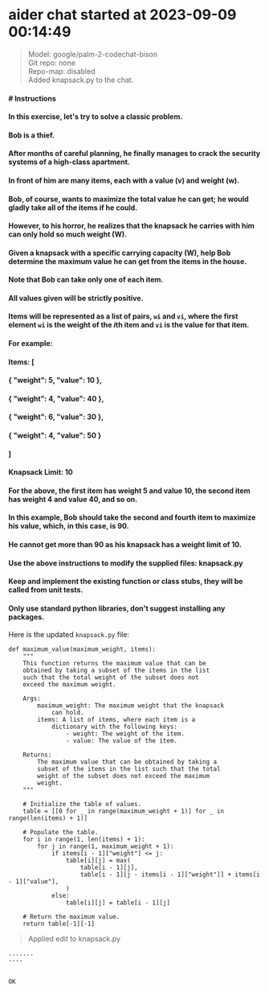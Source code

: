 
# aider chat started at 2023-09-09 00:14:49

> Model: google/palm-2-codechat-bison  
> Git repo: none  
> Repo-map: disabled  
> Added knapsack.py to the chat.  

#### # Instructions  
####   
#### In this exercise, let's try to solve a classic problem.  
####   
#### Bob is a thief.  
#### After months of careful planning, he finally manages to crack the security systems of a high-class apartment.  
####   
#### In front of him are many items, each with a value (v) and weight (w).  
#### Bob, of course, wants to maximize the total value he can get; he would gladly take all of the items if he could.  
#### However, to his horror, he realizes that the knapsack he carries with him can only hold so much weight (W).  
####   
#### Given a knapsack with a specific carrying capacity (W), help Bob determine the maximum value he can get from the items in the house.  
#### Note that Bob can take only one of each item.  
####   
#### All values given will be strictly positive.  
#### Items will be represented as a list of pairs, `wi` and `vi`, where the first element `wi` is the weight of the *i*th item and `vi` is the value for that item.  
####   
#### For example:  
####   
#### Items: [  
####   { "weight": 5, "value": 10 },  
####   { "weight": 4, "value": 40 },  
####   { "weight": 6, "value": 30 },  
####   { "weight": 4, "value": 50 }  
#### ]  
####   
#### Knapsack Limit: 10  
####   
#### For the above, the first item has weight 5 and value 10, the second item has weight 4 and value 40, and so on.  
####   
#### In this example, Bob should take the second and fourth item to maximize his value, which, in this case, is 90.  
#### He cannot get more than 90 as his knapsack has a weight limit of 10.  
####   
#### ####  
####   
#### Use the above instructions to modify the supplied files: knapsack.py  
#### Keep and implement the existing function or class stubs, they will be called from unit tests.  
#### Only use standard python libraries, don't suggest installing any packages.  

Here is the updated `knapsack.py` file:

```
def maximum_value(maximum_weight, items):
    """
    This function returns the maximum value that can be
    obtained by taking a subset of the items in the list
    such that the total weight of the subset does not
    exceed the maximum weight.

    Args:
        maximum_weight: The maximum weight that the knapsack
            can hold.
        items: A list of items, where each item is a
            dictionary with the following keys:
                - weight: The weight of the item.
                - value: The value of the item.

    Returns:
        The maximum value that can be obtained by taking a
        subset of the items in the list such that the total
        weight of the subset does not exceed the maximum
        weight.
    """

    # Initialize the table of values.
    table = [[0 for _ in range(maximum_weight + 1)] for _ in range(len(items) + 1)]

    # Populate the table.
    for i in range(1, len(items) + 1):
        for j in range(1, maximum_weight + 1):
            if items[i - 1]["weight"] <= j:
                table[i][j] = max(
                    table[i - 1][j],
                    table[i - 1][j - items[i - 1]["weight"]] + items[i - 1]["value"],
                )
            else:
                table[i][j] = table[i - 1][j]

    # Return the maximum value.
    return table[-1][-1]
```

> Applied edit to knapsack.py  
```
.......
----


OK

```